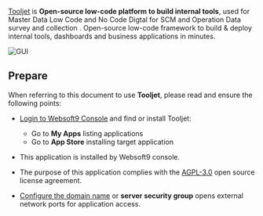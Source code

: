 [Tooljet](https://www.tooljet.com/) is **Open-source low-code platform to build internal tools**, used for Master Data Low Code and No Code Digtal for SCM and Operation Data survey and collection . Open-source low-code framework to build & deploy internal tools, dashboards and business applications in minutes.


![GUI](https://libs.websoft9.com/Websoft9/DocsPicture/zh/tooljet/tooljet-gui-websoft9.png)


## Prepare

When referring to this document to use **Tooljet**, please read and ensure the following points:

- [Login to Websoft9 Console](./login-console) and find or install Tooljet:
  - Go to **My Apps** listing applications 
  - Go to **App Store** installing target application

- This application is installed by Websoft9 console.


- The purpose of this application complies with the [AGPL-3.0](https://opensource.org/licenses/AGPL-3.0) open source license agreement.


- [Configure the domain name](./domain-set) or **server security group** opens external network ports for application access.